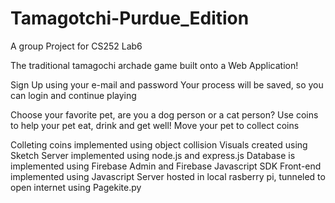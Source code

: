 # Tamagotchi-Purdue_Edition
A group Project for CS252 Lab6

The traditional tamagochi archade game built onto a Web Application!


Sign Up using your e-mail and password
Your process will be saved, so you can login and continue playing

Choose your favorite pet, are you a dog person or a cat person?
Use coins to help your pet eat, drink and get well!
Move your pet to collect coins 

Colleting coins implemented using object collision
Visuals created using Sketch
Server implemented using node.js and express.js
Database is implemented using Firebase Admin and Firebase Javascript SDK
Front-end implemented using Javascript
Server hosted in local rasberry pi, tunneled to open internet using Pagekite.py
